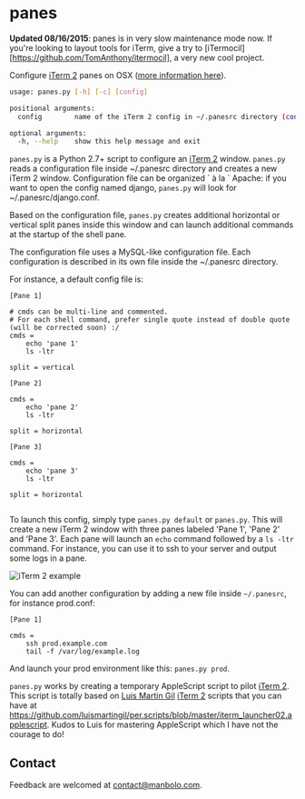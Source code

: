 panes
=====

__Updated 08/16/2015__: panes is in very slow maintenance mode now. If you're looking to layout tools for iTerm, give a try to [iTermocil][https://github.com/TomAnthony/itermocil], a very new cool project.


Configure [iTerm 2][] panes on OSX ([more information here][]).

```bash
usage: panes.py [-h] [-c] [config]

positional arguments:
  config        name of the iTerm 2 config in ~/.panesrc directory (config=django will use ~/.panesrc/django.conf)

optional arguments:
  -h, --help    show this help message and exit
```
  
`panes.py` is a Python 2.7+ script to configure an [iTerm 2][] window.
`panes.py` reads a configuration file inside ~/.panesrc directory and creates a new iTerm 2 window. Configuration file can be organized \` à la \` Apache: if you want to open the config named django, `panes.py` will look for ~/.panesrc/django.conf.

Based on the configuration file, `panes.py` creates additional horizontal or vertical split panes inside this window and can launch additional commands at the startup of the shell pane.

The configuration file uses a MySQL-like configuration file. Each configuration is described in its own file inside the ~/.panesrc directory.
 
For instance, a default config file is:

```
[Pane 1]

# cmds can be multi-line and commented.
# For each shell command, prefer single quote instead of double quote (will be corrected soon) :/
cmds = 
	echo 'pane 1'
	ls -ltr
	
split = vertical

[Pane 2]

cmds = 
	echo 'pane 2'
	ls -ltr
	
split = horizontal

[Pane 3]

cmds = 
	echo 'pane 3'
	ls -ltr
	
split = horizontal


```

To launch this config, simply type `panes.py default` or `panes.py`. This will create a new iTerm 2 window with three panes labeled 'Pane 1', 'Pane 2' and 'Pane 3'. Each pane will launch an `echo` command followed by a `ls -ltr` command. For instance, you can use it to ssh to your server and output some logs in a pane.

![iTerm 2 example](https://raw.github.com/manbolo/panes/master/panes.png)

You can add another configuration by adding a new file inside `~/.panesrc`, for instance prod.conf:

```
[Pane 1]

cmds = 
	ssh prod.example.com
	tail -f /var/log/example.log

```

And launch your prod environment like this: `panes.py prod`.


`panes.py` works by creating a temporary AppleScript script to pilot [iTerm 2][]. This script is totally based on [Luis Martin Gil][] [iTerm 2][] scripts that you can have at <https://github.com/luismartingil/per.scripts/blob/master/iterm_launcher02.applescript>. Kudos to Luis for mastering AppleScript which I have not the courage to do!

## Contact

Feedback are welcomed at contact@manbolo.com.

[iTerm 2]: http://www.iterm2.com/
[Luis Martin Gil]: http://www.luismartingil.com/
[more information here]: http://blog.manbolo.com/2013/11/29/configuring-iterm-2-with-python
